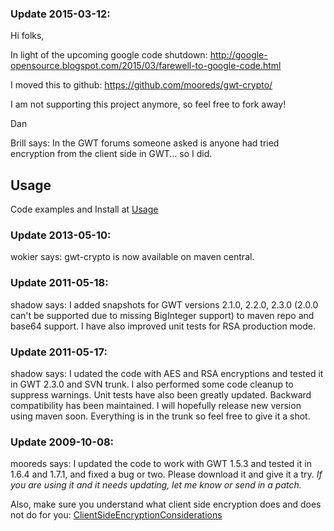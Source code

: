 ### Update 2015-03-12: ###

Hi folks,

In light of the upcoming google code shutdown: http://google-opensource.blogspot.com/2015/03/farewell-to-google-code.html

I moved this to github: https://github.com/mooreds/gwt-crypto/

I am not supporting this project anymore, so feel free to fork away!

Dan




Brill says: In the GWT forums someone asked is anyone had tried encryption from the client side in GWT... so I did.

## Usage ##

Code examples and Install at [Usage](http://code.google.com/p/gwt-crypto/wiki/Usage)

### Update 2013-05-10: ###

wokier says: gwt-crypto is now available on maven central.

### Update 2011-05-18: ###

shadow says: I added snapshots for GWT versions 2.1.0, 2.2.0, 2.3.0 (2.0.0 can't be supported due to missing BigInteger support) to maven repo and base64 support. I have also improved unit tests for RSA production mode.

### Update 2011-05-17: ###

shadow says: I udated the code with AES and RSA encryptions and tested it in GWT 2.3.0 and SVN trunk. I also performed some code cleanup to suppress warnings. Unit tests have also been greatly updated. Backward compatibility has been maintained. I will hopefully release new version using maven soon. Everything is in the trunk so feel free to give it a shot.

### Update 2009-10-08: ###

mooreds says: I updated the code to work with GWT 1.5.3 and tested it in 1.6.4 and 1.7.1, and fixed a bug or two.  Please download it and give it a try.  _If you are using it and it needs updating, let me know or send in a patch._

Also, make sure you understand what client side encryption does and does not do for you:  [ClientSideEncryptionConsiderations](http://code.google.com/p/gwt-crypto/wiki/ClientSideEncryptionConsiderations)